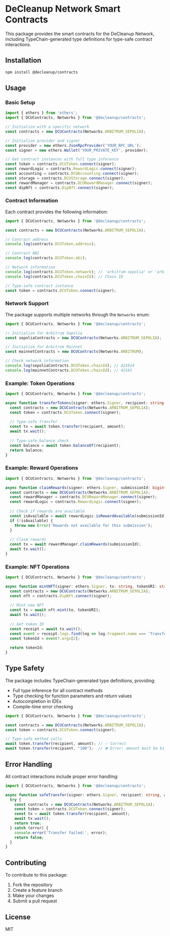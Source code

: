 # DeCleanup Network Smart Contracts

This package provides the smart contracts for the DeCleanup Network, including TypeChain-generated type definitions for type-safe contract interactions.

## Installation

```bash
npm install @decleanup/contracts
```

## Usage

### Basic Setup

```typescript
import { ethers } from 'ethers';
import { DCUContracts, Networks } from '@decleanup/contracts';

// Initialize with a specific network
const contracts = new DCUContracts(Networks.ARBITRUM_SEPOLIA);

// Initialize provider and signer
const provider = new ethers.JsonRpcProvider('YOUR_RPC_URL');
const signer = new ethers.Wallet('YOUR_PRIVATE_KEY', provider);

// Get contract instances with full type inference
const token = contracts.DCUToken.connect(signer);
const rewardLogic = contracts.RewardLogic.connect(signer);
const accounting = contracts.DCUAccounting.connect(signer);
const storage = contracts.DCUStorage.connect(signer);
const rewardManager = contracts.DCURewardManager.connect(signer);
const dipNft = contracts.DipNft.connect(signer);
```

### Contract Information

Each contract provides the following information:

```typescript
import { DCUContracts, Networks } from '@decleanup/contracts';

const contracts = new DCUContracts(Networks.ARBITRUM_SEPOLIA);

// Contract address
console.log(contracts.DCUToken.address);

// Contract ABI
console.log(contracts.DCUToken.abi);

// Network information
console.log(contracts.DCUToken.network); // 'arbitrum-sepolia' or 'arbitrum'
console.log(contracts.DCUToken.chainId); // Chain ID

// Type-safe contract instance
const token = contracts.DCUToken.connect(signer);
```

### Network Support

The package supports multiple networks through the `Networks` enum:

```typescript
import { DCUContracts, Networks } from '@decleanup/contracts';

// Initialize for Arbitrum Sepolia
const sepoliaContracts = new DCUContracts(Networks.ARBITRUM_SEPOLIA);

// Initialize for Arbitrum Mainnet
const mainnetContracts = new DCUContracts(Networks.ARBITRUM);

// Check network information
console.log(sepoliaContracts.DCUToken.chainId); // 421614
console.log(mainnetContracts.DCUToken.chainId); // 42161
```

### Example: Token Operations

```typescript
import { DCUContracts, Networks } from '@decleanup/contracts';

async function transferTokens(signer: ethers.Signer, recipient: string, amount: bigint) {
  const contracts = new DCUContracts(Networks.ARBITRUM_SEPOLIA);
  const token = contracts.DCUToken.connect(signer);
  
  // Type-safe transfer
  const tx = await token.transfer(recipient, amount);
  await tx.wait();
  
  // Type-safe balance check
  const balance = await token.balanceOf(recipient);
  return balance;
}
```

### Example: Reward Operations

```typescript
import { DCUContracts, Networks } from '@decleanup/contracts';

async function claimRewards(signer: ethers.Signer, submissionId: bigint) {
  const contracts = new DCUContracts(Networks.ARBITRUM_SEPOLIA);
  const rewardManager = contracts.DCURewardManager.connect(signer);
  const rewardLogic = contracts.RewardLogic.connect(signer);
  
  // Check if rewards are available
  const isAvailable = await rewardLogic.isRewardAvailable(submissionId);
  if (!isAvailable) {
    throw new Error('Rewards not available for this submission');
  }
  
  // Claim rewards
  const tx = await rewardManager.claimRewards(submissionId);
  await tx.wait();
}
```

### Example: NFT Operations

```typescript
import { DCUContracts, Networks } from '@decleanup/contracts';

async function mintNFT(signer: ethers.Signer, to: string, tokenURI: string) {
  const contracts = new DCUContracts(Networks.ARBITRUM_SEPOLIA);
  const nft = contracts.DipNft.connect(signer);
  
  // Mint new NFT
  const tx = await nft.mint(to, tokenURI);
  await tx.wait();
  
  // Get token ID
  const receipt = await tx.wait();
  const event = receipt.logs.find(log => log.fragment.name === 'Transfer');
  const tokenId = event?.args[2];
  
  return tokenId;
}
```

## Type Safety

The package includes TypeChain-generated type definitions, providing:

- Full type inference for all contract methods
- Type checking for function parameters and return values
- Autocompletion in IDEs
- Compile-time error checking

```typescript
import { DCUContracts, Networks } from '@decleanup/contracts';

const contracts = new DCUContracts(Networks.ARBITRUM_SEPOLIA);
const token = contracts.DCUToken.connect(signer);

// Type-safe method calls
await token.transfer(recipient, amount); // ✅ Correct
await token.transfer(recipient, "100");  // ❌ Error: amount must be bigint
```

## Error Handling

All contract interactions include proper error handling:

```typescript
import { DCUContracts, Networks } from '@decleanup/contracts';

async function safeTransfer(signer: ethers.Signer, recipient: string, amount: bigint) {
  try {
    const contracts = new DCUContracts(Networks.ARBITRUM_SEPOLIA);
    const token = contracts.DCUToken.connect(signer);
    const tx = await token.transfer(recipient, amount);
    await tx.wait();
    return true;
  } catch (error) {
    console.error('Transfer failed:', error);
    return false;
  }
}
```

## Contributing

To contribute to this package:

1. Fork the repository
2. Create a feature branch
3. Make your changes
4. Submit a pull request

## License

MIT 